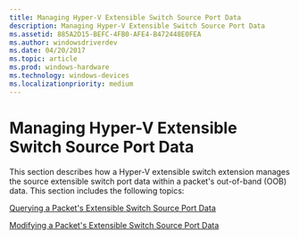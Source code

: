 ```yaml
---
title: Managing Hyper-V Extensible Switch Source Port Data
description: Managing Hyper-V Extensible Switch Source Port Data
ms.assetid: 885A2D15-BEFC-4FB0-AFE4-B472448E0FEA
ms.author: windowsdriverdev
ms.date: 04/20/2017
ms.topic: article
ms.prod: windows-hardware
ms.technology: windows-devices
ms.localizationpriority: medium
---
```


# Managing Hyper-V Extensible Switch Source Port Data


This section describes how a Hyper-V extensible switch extension manages the source extensible switch port data within a packet's out-of-band (OOB) data. This section includes the following topics:

[Querying a Packet's Extensible Switch Source Port Data](querying-a-packet-s-extensible-switch-source-port-data.md)

[Modifying a Packet's Extensible Switch Source Port Data](modifying-a-packet-s-extensible-switch-source-port-data.md)

 

 





